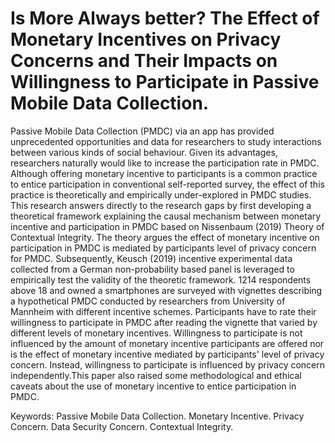 # Is More Always better? The Effect of Monetary Incentives on Privacy Concerns and Their Impacts on Willingness to Participate in Passive Mobile Data Collection.

Passive Mobile Data Collection (PMDC) via an app has provided unprecedented opportunities and data for researchers to study interactions between various kinds of social behaviour. Given its advantages, researchers naturally would like to increase the participation rate in PMDC. Although offering monetary incentive to participants is a common practice to entice participation in conventional self-reported survey, the effect of this practice is theoretically and empirically under-explored in PMDC studies. This research answers directly to the research gaps by first developing a theoretical framework explaining the causal mechanism between monetary incentive and participation in PMDC based on Nissenbaum (2019) Theory of Contextual Integrity. The theory argues the effect of monetary incentive on participation in PMDC is mediated by participants level of privacy concern for PMDC. Subsequently,  Keusch (2019) incentive experimental data collected from a German non-probability based panel is leveraged to empirically test the validity of the theoretic framework. 1214 respondents above 18 and owned a smartphones are surveyed with vignettes describing a hypothetical PMDC conducted by researchers from University of Mannheim with different incentive schemes. Participants have to rate their willingness to participate in PMDC after reading the vignette that varied by different levels of monetary incentives. Willingness to participate is not influenced by the amount of monetary incentive participants are offered nor is the effect of monetary incentive mediated by participants' level of privacy concern. Instead, willingness to participate is influenced by privacy concern independently.This paper also raised some methodological and ethical caveats about the use of monetary incentive to entice participation in PMDC. 

Keywords: Passive Mobile Data Collection. Monetary Incentive. Privacy Concern. Data Security Concern. Contextual Integrity.
